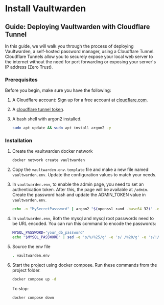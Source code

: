 # Install Vaultwarden

## Guide: Deploying Vaultwarden with Cloudflare Tunnel

In this guide, we will walk you through the process of deploying Vaultwarden, a self-hosted password manager, using a Cloudflare Tunnel. Cloudflare Tunnels allow you to securely expose your local web server to the internet without the need for port forwarding or exposing your server's IP address (Zero Trust).

### Prerequisites

Before you begin, make sure you have the following:

1. A Cloudflare account: Sign up for a free account at [cloudflare.com](https://www.cloudflare.com).

2. A [cloudflare tunnel token](https://developers.cloudflare.com/cloudflare-one/connections/connect-networks/get-started/create-remote-tunnel/).

3. A bash shell with argon2 installed.

    ```bash
    sudo apt update && sudo apt install argon2 -y
    ```

### Installation

1. Create the vaultwarden docker network

    ```bash
    docker network create vaultwarden
    ```

2. Copy the `vaultwarden.env.template` file and make a new file named `vaultwarden.env`. Update the configuration values to match your needs.

3. In `vaultwarden.env`, to enable the admin page, you need to set an authentication token. After this, the page will be available at `/admin`. Create the password hash and update the ADMIN_TOKEN value in `vaultwarden.env`.

    ```bash
    echo -n "MySecretPassword" | argon2 "$(openssl rand -base64 32)" -e -id -k 65540 -t 3 -p 4
    ```

4. In `vaultwarden.env`, Both the mysql and mysql root passwords need to be URL encoded. You can run this command to encode the passwords:

    ```bash
    MYSQL_PASSWORD='your_db_password'
    echo "$MYSQL_PASSWORD" | sed -e 's/%/%25/g' -e 's/ /%20/g' -e 's/!/%21/g' -e 's/"/%22/g' -e 's/#/%23/g' -e 's/\$/%24/g' -e 's/&/%26/g' -e "s/'/%27/g" -e 's/(/%28/g' -e 's/)/%29/g' -e 's/\*/%2A/g' -e 's/+/%2B/g' -e 's/,/%2C/g' -e 's/\//%2F/g' -e 's/:/%3A/g' -e 's/;/%3B/g' -e 's/</%3C/g' -e 's/=/%3D/g' -e 's/>/%3E/g' -e 's/?/%3F/g' -e 's/@/%40/g' -e 's/\[/%5B/g' -e 's/\\/%5C/g' -e 's/\]/%5D/g' -e 's/\^/%5E/g' -e 's/_/%5F/g' -e 's/`/%60/g' -e 's/{/%7B/g' -e 's/|/%7C/g' -e 's/}/%7D/g' -e 's/~/%7E/g'
    ```

5. Source the env file

    ```bash
    . vaultwarden.env
    ```

6. Start the project using docker compose. Run these commands from the project folder.

    ```bash
    docker compose up -d
    ```

    To stop:

    ```bash
    docker compose down
    ```
